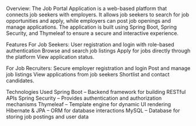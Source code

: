 Overview:
The Job Portal Application is a web-based platform that connects job seekers with employers. It allows job seekers to search for job opportunities and apply, while employers can post job openings and manage applications. The application is built using Spring Boot, Spring Security, and Thymeleaf to ensure a secure and interactive experience.

Features
For Job Seekers:
User registration and login with role-based authentication
Browse and search job listings
Apply for jobs directly through the platform
View application status.

For Job Recruiters:
Secure employer registration and login
Post and manage job listings
View applications from job seekers
Shortlist and contact candidates.  

Technologies Used
Spring Boot – Backend framework for building RESTful APIs
Spring Security – Provides authentication and authorization mechanisms
Thymeleaf – Template engine for dynamic UI rendering
Hibernate & JPA – ORM for database interactions
MySQL – Database for storing job postings and user data
